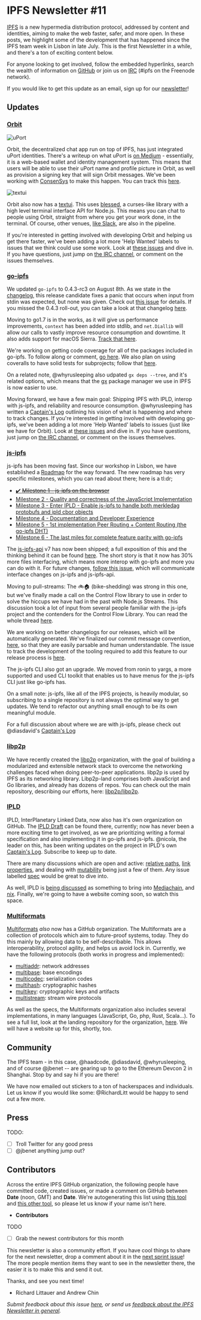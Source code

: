 # IPFS Newsletter #11

[IPFS](//ipfs.io/) is a new hypermedia distribution protocol, addressed by content and identities, aiming to make the web faster, safer, and more open. In these posts, we highlight some of the development that has happened since the IPFS team week in Lisbon in late July. This is the first Newsletter in a while, and there's a ton of exciting content below.

For anyone looking to get involved, follow the embedded hyperlinks, search the wealth of information on [GitHub](//github.com/ipfs) or join us on [IRC](//webchat.freenode.net/?channels=ipfs) (#ipfs on the Freenode network).

If you would like to get this update as an email, sign up for our [newsletter](//tinyletter.com/ipfsweekly)!

## Updates

### [Orbit](https://github.com/haadcode/orbit)

![uPort](orbit-uport.gif)

Orbit, the decentralized chat app run on top of IPFS, has just integrated uPort identities. There's a writeup on what uPort is [on Medium](https://medium.com/@ConsenSys/uport-the-wallet-is-the-new-browser-b133a83fe73) - essentially, it is a web-based wallet and identity management system. This means that users will be able to use their uPort name and profile picture in Orbit, as well as provision a signing key that will sign Orbit messages. We've been working with [ConsenSys](https://consensys.net/) to make this happen. You can track this [here](https://github.com/haadcode/orbit/issues/37). 

![textui](orbit-textui)

Orbit also now has a [textui](https://github.com/haadcode/orbit-textui). This uses [blessed](https://github.com/chjj/blessed), a curses-like library with a high level terminal interface API for Node.js. This means you can chat to people using Orbit, straight from where you get your work done, in the terminal. Of course, other venues, [like Slack](https://github.com/haadcode/orbit/issues/71), are also in the pipeline.

If you're interested in getting involved with developing Orbit and helping us get there faster, we've been adding a lot more 'Help Wanted' labels to issues that we think could use some work. Look at [these issues](https://github.com/haadcode/orbit/issues?q=is%3Aopen+is%3Aissue+label%3A%22help+wanted%22+sort%3Areactions-%2B1-desc) and dive in. If you have questions, just jump on [the IRC channel](https://webchat.freenode.net/?channels=%23ipfs), or comment on the issues themselves.

### [go-ipfs](//github.com/)

We updated `go-ipfs` to 0.4.3-rc3 on August 8th. As we state in the [changelog](https://github.com/ipfs/go-ipfs/blob/master/CHANGELOG.md), this release candidate fixes a panic that occurs when input from stdin was expected, but none was given. Check out [this issue](https://github.com/ipfs/go-ipfs/pull/3050) for details. If you missed the 0.4.3 roll-out, you can take a look at that changelog [here]().

Moving to go1.7 is in the works, as it will give us performance improvements, `context` has been added into stdlib, and `net.Diallib` will allow our calls to vastly improve resource consumption and downtime. It also adds support for macOS Sierra. [Track that here](https://github.com/ipfs/go-ipfs/issues/3093).

We're working on getting code coverage for all of the packages included in go-ipfs. To follow along or comment, [go here](https://github.com/ipfs/go-ipfs/issues/3053). We also plan on using coveralls to have solid tests for subprojects; follow that [here](https://github.com/ipfs/go-ipfs/issues/3112).

On a related note, @whyrusleeping also udpated `gx deps --tree`, and it's related options, which means that the [gx](https://github.com/whyrusleeping/gx/) package manager we use in IPFS is now easier to use.

Moving forward, we have a few main goal: Shipping IPFS with IPLD, interop with js-ipfs, and reliability and resource consumption. @whyrusleeping has written a [Captain's Log](https://github.com/ipfs/go-ipfs/issues/2247#issuecomment-238675394) outlining his vision of what is happening and where to track changes. If you're interested in getting involved with developing go-ipfs, we've been adding a lot more 'Help Wanted' labels to issues (just like we have for Orbit). Look at [these issues](https://github.com/ipfs/go-ipfs/issues?q=is%3Aopen+is%3Aissue+label%3A%22help+wanted%22) and dive in. If you have questions, just jump on [the IRC channel](https://webchat.freenode.net/?channels=%23ipfs), or comment on the issues themselves.

### [js-ipfs](https://github.com/ipfs/js-ipfs)

js-ipfs has been moving fast. Since our workshop in Lisbon, we have established a [Roadmap](https://github.com/ipfs/js-ipfs/blob/master/ROADMAP.md) for the way forward. The new roadmap has very specific milestones, which you can read about there; here is a tl:dr;

- [✔️ ~~Milestone 1 - js-ipfs on the browser~~](https://github.com/ipfs/js-ipfs/blob/master/ROADMAP.md#milestone-1---js-ipfs-on-the-browser)
- [Milestone 2 - Quality and correctness of the JavaScript Implementation](https://github.com/ipfs/js-ipfs/blob/master/ROADMAP.md#milestone-2---quality-and-correctness-of-the-javascript-implementation)
- [Milestone 3 - Enter IPLD - Enable js-ipfs to handle both merkledag protobufs and ipld cbor objects](https://github.com/ipfs/js-ipfs/blob/master/ROADMAP.md#milestone-3---enter-ipld---enable-js-ipfs-to-handle-both-merkledag-protobufs-and-ipld-cbor-objects)
- [Milestone 4 - Documentation and Developer Experience](https://github.com/ipfs/js-ipfs/blob/master/ROADMAP.md#milestone-4---documentation-and-developer-experience)
- [Milestone 5 - 1st implementation Peer Routing + Content Routing (the go-ipfs DHT)](https://github.com/ipfs/js-ipfs/blob/master/ROADMAP.md#milestone-5---1st-implementation-peer-routing--content-routing-the-go-ipfs-dht)
- [Milestone 6 - The last miles for complete feature parity with go-ipfs](https://github.com/ipfs/js-ipfs/blob/master/ROADMAP.md#milestone-6---the-last-miles-for-complete-feature-parity-with-go-ipfs)

The [js-ipfs-api](https://github.com/ipfs/js-ipfs-api) v7 has now been shipped; a full exposition of this and the thinking behind it can be found [here](https://github.com/ipfs/js-ipfs-api/pull/305). The short story is that it now has 30% more files interfacing, which means more interop with go-ipfs and more you can do with it. For future changes, [follow this issue](https://github.com/ipfs/interface-ipfs-core/issues/55), which will communicate interface changes on js-ipfs and js-ipfs-api.

Moving to pull-streams: The 🚲🏠 (bike-shedding) was strong in this one, but we've finally made a call on the Control Flow library to use in order to solve the hiccups we have had in the past with Node.js Streams. This discussion took a lot of input from several people familiar with the js-ipfs project and the contenders for the Control Flow Library. You can read the whole thread [here](https://github.com/ipfs/js-ipfs/issues/362).

We are working on better changelogs for our releases, which will be automatically generated. We've finalized our commit message convention, [here](https://github.com/ipfs/community/blob/master/js-commit-guidelines.md), so that they are easily parsable and human understandable. The issue to track the development of the tooling required to add this feature to our release process is [here](https://github.com/dignifiedquire/aegir/issues/30#issuecomment-236685903).

The js-ipfs CLI also got an upgrade. We moved from ronin to yargs, a more supported and used CLI toolkit that enables us to have menus for the js-ipfs CLI just like go-ipfs has.

On a small note: js-ipfs, like all of the IPFS projects, is heavily modular, so subscribing to a single repository is not always the optimal way to get updates. We tend to refactor out anything small enough to be its own meaningful module.

For a full discussion about where we are with js-ipfs, please check out @diasdavid's [Captain's Log](https://github.com/ipfs/js-ipfs/issues/30#issuecomment-239642234)

### [libp2p](https://github.com/libp2p)

We have recently created the [libp2p](https://github.com/libp2p) organization, with the goal of building a modularized and extensible network stack to overcome the networking challenges faced when doing peer-to-peer applications. libp2p is used by IPFS as its networking library. Libp2p-land comprises both JavaScript and Go libraries, and already has dozens of repos. You can check out the main repository, describing our efforts, here: [libp2p/libp2p](https://github.com/libp2p).

### [IPLD](https://github.com/ipld/specs)

IPLD, InterPlanetary Linked Data, now also has it's own organization on GitHub. The [IPLD Draft](https://github.com/ipld/specs/tree/master/ipld) can be found there, currently; now has never been a more exciting time to get involved, as we are prioritizing writing a formal specification and also implementing it in go-ipfs and js-ipfs. @nicola, the leader on this, has been writing updates on the project in IPLD's own [Captain's Log](https://github.com/ipld/specs/issues/13). Subscribe to keep up to date.

There are many discussions which are open and active: [relative paths](https://github.com/ipld/specs/issues/1), [link properties](https://github.com/ipld/specs/issues/2), and dealing with [mutability](https://github.com/ipld/specs/issues/9) being just a few of them. Any issue labelled [spec](https://github.com/ipld/specs/issues?q=is%3Aissue+is%3Aopen+label%3Aspec) would be great to dive into.

As well, IPLD is [being discussed](https://github.com/mediachain/mediachain/issues/158) as something to bring into [Mediachain](http://mine.nyc/), and [nix](https://github.com/NixOS/nix/issues/859). Finally, we're going to have a website coming soon, so watch this space. 

### [Multiformats](https://github.com/multiformats/multiformats)

[Multiformats](https://github.com/multiformats) _also_ now has a GitHub organization. The Multiformats are a collection of protocols which aim to future-proof systems, today. They do this mainly by allowing data to be self-describable. This allows interoperability, protocol agility, and helps us avoid lock in. Currently, we have the following protocols (both works in progress and implemented):

- [multiaddr](https://github.com/multiformats/multiaddr): network addresses
- [multibase](https://github.com/multiformats/multibase): base encodings
- [multicodec](https://github.com/multiformats/multicodec): serialization codes
- [multihash](https://github.com/multiformats/multihash): cryptographic hashes
- [multikey](https://github.com/ipfs/specs/issues/58): cryptographic keys and artifacts
- [multistream](https://github.com/multiformats/multistream): stream wire protocols

As well as the specs, the Multiformats organization also includes several implementations, in many languages (JavaScript, Go, php, Rust, Scala...). To see a full list, look at the landing repository for the organization, [here](https://github.com/multiformats/multiformats). We will have a website up for this, shortly, too.

## Community

The IPFS team - in this case, @haadcode, @diasdavid, @whyrusleeping, and of course @jbenet -- are gearing up to go to the Ethereum Devcon 2 in Shanghai. Stop by and say hi if you are there!

We have now emailed out stickers to a ton of hackerspaces and individuals. Let us know if you would like some: @RichardLitt would be happy to send out a few more.

## Press

TODO:
- [ ] Troll Twitter for any good press
- [ ] @jbenet anything jump out?

## Contributors

Across the entire IPFS GitHub organization, the following people have committed code, created issues, or made a comment on GitHub between __Date__ (noon, GMT) and __Date__. We're autogenerating this list using [this tool](//github.com/ipfs/weekly/blob/master/tools/get_commits.py) and [this other tool](//github.com/richardlitt/name-your-contributors), so please let us know if your name isn't here.

- __Contributors__

TODO
- [ ] Grab the newest contributors for this month

This newsletter is also a community effort. If you have cool things to share for the next newsletter, drop a comment about it in the [next sprint issue](__TODO__)! The more people mention items they want to see in the newsletter there, the easier it is to make this and send it out.

Thanks, and see you next time!

- Richard Littauer and Andrew Chin

_Submit feedback about this issue [here](__TODO__), or send us [feedback about the IPFS Newsletter in general](//github.com/ipfs/newsletter/issues/7)._

